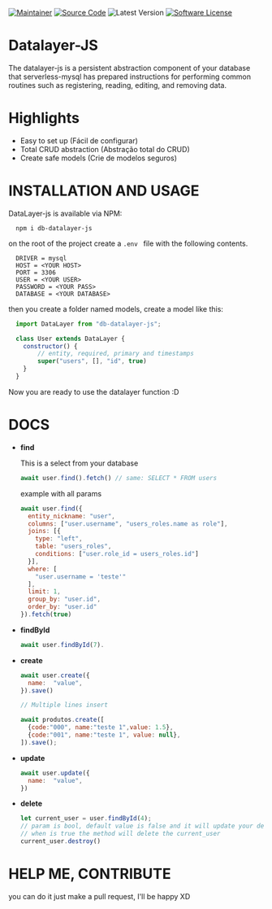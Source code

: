 [![Maintainer](http://img.shields.io/badge/maintainer-NOX%E2%80%930202-blue.svg?style=flat-square)](https://www.instagram.com/phat_oliveira/)
[![Source Code](http://img.shields.io/badge/source-db%E2%80%93datalayer%E2%80%93js-blue.svg?style=flat-square)](https://github.com/NOX-0202/Datalayer-JS)
![Latest Version](http://img.shields.io/badge/version-v1.1.5-blue.svg?style=flat-square)
[![Software License](https://img.shields.io/badge/license-MIT-blue.svg?style=flat-square)](LICENSE)

# Datalayer-JS
The datalayer-js is a persistent abstraction component of your database that serverless-mysql has prepared instructions for performing common routines such as registering, reading, editing, and removing data.

# Highlights
- Easy to set up (Fácil de configurar)
- Total CRUD abstraction (Abstração total do CRUD)
- Create safe models (Crie de modelos seguros)

# INSTALLATION AND USAGE
DataLayer-js is available via NPM: 

```
  npm i db-datalayer-js
```

on the root of the project create a `` .env  `` file with the following contents.
```.env
  DRIVER = mysql
  HOST = <YOUR HOST>
  PORT = 3306
  USER = <YOUR USER>
  PASSWORD = <YOUR PASS>
  DATABASE = <YOUR DATABASE>
```
then you create a folder named models, create a model like this:

```javascript
  import DataLayer from "db-datalayer-js";

  class User extends DataLayer {
    constructor() {
        // entity, required, primary and timestamps
        super("users", [], "id", true)
    }
  }
```
Now you are ready to use the datalayer function :D

# DOCS

- **find**
  
  This is a select from your database

  ```javascript
  await user.find().fetch() // same: SELECT * FROM users
  ```

  example with all params
  ```javascript
  await user.find({ 
    entity_nickname: "user",
    columns: ["user.username", "users_roles.name as role"],
    joins: [{
      type: "left",
      table: "users_roles",
      conditions: ["user.role_id = users_roles.id"]
    }],
    where: [
      "user.username = 'teste'"
    ],
    limit: 1,
    group_by: "user.id",
    order_by: "user.id"
  }).fetch(true)
  ```

- **findById**
	```javascript
	await user.findById(7).
	```
- **create**
	```javascript
    await user.create({
      name:  "value",
    }).save()

    // Multiple lines insert

    await produtos.create([
      {code:"000", name:"teste 1",value: 1.5},
      {code:"001", name:"teste 1", value: null},
    ]).save();
	```
- **update**
	```javascript
    await user.update({
      name:  "value",
    })
	```
- **delete**
	```javascript
  let current_user = user.findById(4);
  // param is bool, default value is false and it will update your deleted_at column in your database.
  // when is true the method will delete the current_user
  current_user.destroy() 
	```


# HELP ME, CONTRIBUTE

 you can do it just make a pull request, I'll be happy XD

